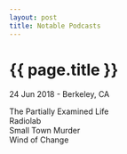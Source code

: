 ```yaml
---
layout: post
title: Notable Podcasts
---
```


{{ page.title }}
================

<p class="meta">24 Jun 2018 - Berkeley, CA</p>

The Partially Examined Life  
Radiolab  
Small Town Murder  
Wind of Change